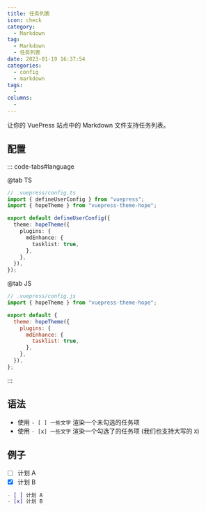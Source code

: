 ```yaml
---
title: 任务列表
icon: check
category: 
  - Markdown
tag: 
  - Markdown
  - 任务列表
date: 2023-01-19 16:37:54
categories: 
  - config
  - markdown
tags: 
  - 
columns: 
  - 
---
```


让你的 VuePress 站点中的 Markdown 文件支持任务列表。

<!-- more -->

## 配置

::: code-tabs#language

@tab TS

```ts {8-10}
// .vuepress/config.ts
import { defineUserConfig } from "vuepress";
import { hopeTheme } from "vuepress-theme-hope";

export default defineUserConfig({
  theme: hopeTheme({
    plugins: {
      mdEnhance: {
        tasklist: true,
      },
    },
  }),
});
```

@tab JS

```js {7-9}
// .vuepress/config.js
import { hopeTheme } from "vuepress-theme-hope";

export default {
  theme: hopeTheme({
    plugins: {
      mdEnhance: {
        tasklist: true,
      },
    },
  }),
};
```

:::

## 语法

- 使用 `- [ ] 一些文字` 渲染一个未勾选的任务项
- 使用 `- [x] 一些文字` 渲染一个勾选了的任务项 (我们也支持大写的 `X`)

## 例子

- [ ] 计划 A
- [x] 计划 B

```md
- [ ] 计划 A
- [x] 计划 B
```
